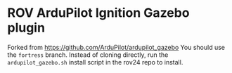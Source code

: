 # ROV ArduPilot Ignition Gazebo plugin
Forked from https://github.com/ArduPilot/ardupilot_gazebo
You should use the `fortress` branch. Instead of cloning directly, run the `ardupilot_gazebo.sh` install script in the rov24 repo to install.
